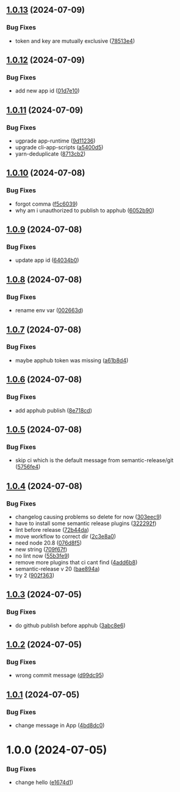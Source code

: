 ## [1.0.13](https://github.com/jenniferarnesen/dhis2-ci-demo/compare/v1.0.12...v1.0.13) (2024-07-09)


### Bug Fixes

* token and key are mutually exclusive ([78513e4](https://github.com/jenniferarnesen/dhis2-ci-demo/commit/78513e44f2fc435fa7399e3325d82d86a172dc5e))

## [1.0.12](https://github.com/jenniferarnesen/dhis2-ci-demo/compare/v1.0.11...v1.0.12) (2024-07-09)


### Bug Fixes

* add new app id ([01d7e10](https://github.com/jenniferarnesen/dhis2-ci-demo/commit/01d7e10714dfc27fe39ebe6bdb10fad7a9aa616a))

## [1.0.11](https://github.com/jenniferarnesen/dhis2-ci-demo/compare/v1.0.10...v1.0.11) (2024-07-09)


### Bug Fixes

* ugprade app-runtime ([9d11236](https://github.com/jenniferarnesen/dhis2-ci-demo/commit/9d11236c482318597abd023875e5d9bc55bd266b))
* upgrade cli-app-scripts ([a5400d5](https://github.com/jenniferarnesen/dhis2-ci-demo/commit/a5400d583450f19f81d6b36c6e7b1dbdb8a7c5e0))
* yarn-deduplicate ([8713cb2](https://github.com/jenniferarnesen/dhis2-ci-demo/commit/8713cb267e243534aa6981567f56393af5140bc4))

## [1.0.10](https://github.com/jenniferarnesen/dhis2-ci-demo/compare/v1.0.9...v1.0.10) (2024-07-08)


### Bug Fixes

* forgot comma ([f5c6039](https://github.com/jenniferarnesen/dhis2-ci-demo/commit/f5c6039fbd3f655fcc16142c9842b51ec5b83731))
* why am i unauthorized to publish to apphub ([6052b90](https://github.com/jenniferarnesen/dhis2-ci-demo/commit/6052b90c06d706506aded20915d85e38b864190a))

## [1.0.9](https://github.com/jenniferarnesen/dhis2-ci-demo/compare/v1.0.8...v1.0.9) (2024-07-08)


### Bug Fixes

* update app id ([64034b0](https://github.com/jenniferarnesen/dhis2-ci-demo/commit/64034b0f381f0a609263deb0cb73a75948644782))

## [1.0.8](https://github.com/jenniferarnesen/dhis2-ci-demo/compare/v1.0.7...v1.0.8) (2024-07-08)


### Bug Fixes

* rename env var ([002663d](https://github.com/jenniferarnesen/dhis2-ci-demo/commit/002663db3aac9a0e884ab0d2f6d2b599ad13979e))

## [1.0.7](https://github.com/jenniferarnesen/dhis2-ci-demo/compare/v1.0.6...v1.0.7) (2024-07-08)


### Bug Fixes

* maybe apphub token was missing ([a61b8d4](https://github.com/jenniferarnesen/dhis2-ci-demo/commit/a61b8d4094af5fbc2e7a83bf63d4d1c158308ea5))

## [1.0.6](https://github.com/jenniferarnesen/dhis2-ci-demo/compare/v1.0.5...v1.0.6) (2024-07-08)


### Bug Fixes

* add apphub publish ([8e718cd](https://github.com/jenniferarnesen/dhis2-ci-demo/commit/8e718cdd89c41ae6af9d7aecd06a4d83e76447e4))

## [1.0.5](https://github.com/jenniferarnesen/dhis2-ci-demo/compare/v1.0.4...v1.0.5) (2024-07-08)


### Bug Fixes

* skip ci which is the default message from semantic-release/git ([5756fe4](https://github.com/jenniferarnesen/dhis2-ci-demo/commit/5756fe4cb6828e38404cadb52bac493e54cebf34))

## [1.0.4](https://github.com/jenniferarnesen/dhis2-ci-demo/compare/v1.0.3...v1.0.4) (2024-07-08)


### Bug Fixes

* changelog causing problems so delete for now ([303eec9](https://github.com/jenniferarnesen/dhis2-ci-demo/commit/303eec9eca2c26e6067eedc67fc4ab74be9fdcba))
* have to install some semantic release plugins ([322292f](https://github.com/jenniferarnesen/dhis2-ci-demo/commit/322292f20e9d9cd15f98b827eb36d8a9429dd4e3))
* lint before release ([72b44da](https://github.com/jenniferarnesen/dhis2-ci-demo/commit/72b44da7e5aa98aa4e06f8d617d19319bcc0414a))
* move workflow to correct dir ([2c3e8a0](https://github.com/jenniferarnesen/dhis2-ci-demo/commit/2c3e8a020ed8ac94bfbcf8f498a430c7c5c512c6))
* need node 20.8 ([076d8f5](https://github.com/jenniferarnesen/dhis2-ci-demo/commit/076d8f59eb9e0e38c66d9af37b6addafee64ca70))
* new string ([709f67f](https://github.com/jenniferarnesen/dhis2-ci-demo/commit/709f67f6ad7b2c49211afa9229205f648f0439e0))
* no lint now ([55b3fe9](https://github.com/jenniferarnesen/dhis2-ci-demo/commit/55b3fe9bf5935c7427d7824a54e127f8fc48c841))
* remove more plugins that ci cant find ([4add6b8](https://github.com/jenniferarnesen/dhis2-ci-demo/commit/4add6b8359d31d3a38cfe1b3af4da0ae26abde83))
* semantic-release v 20 ([bae894a](https://github.com/jenniferarnesen/dhis2-ci-demo/commit/bae894ae87474f13c277ba4233ae31215490d2be))
* try 2 ([902f363](https://github.com/jenniferarnesen/dhis2-ci-demo/commit/902f3633d421af196c237eb5062068466d46e61c))

## [1.0.3](https://github.com/jenniferarnesen/dhis2-ci-demo/compare/v1.0.2...v1.0.3) (2024-07-05)


### Bug Fixes

* do github publish before apphub ([3abc8e6](https://github.com/jenniferarnesen/dhis2-ci-demo/commit/3abc8e623e9643e889a7ebacc3ed5c4d0892980e))

## [1.0.2](https://github.com/jenniferarnesen/dhis2-ci-demo/compare/v1.0.1...v1.0.2) (2024-07-05)


### Bug Fixes

* wrong commit message ([d99dc95](https://github.com/jenniferarnesen/dhis2-ci-demo/commit/d99dc951e0bd7cd9341e6438eac79153a1029cfe))

## [1.0.1](https://github.com/jenniferarnesen/dhis2-ci-demo/compare/v1.0.0...v1.0.1) (2024-07-05)


### Bug Fixes

* change message in App ([4bd8dc0](https://github.com/jenniferarnesen/dhis2-ci-demo/commit/4bd8dc02091e9f8dd18a9c3ff6ce4529f0b9f089))

# 1.0.0 (2024-07-05)


### Bug Fixes

* change hello ([e1674d1](https://github.com/jenniferarnesen/dhis2-ci-demo/commit/e1674d1726326ed3e870933eee7cecd4f10ff31a))
